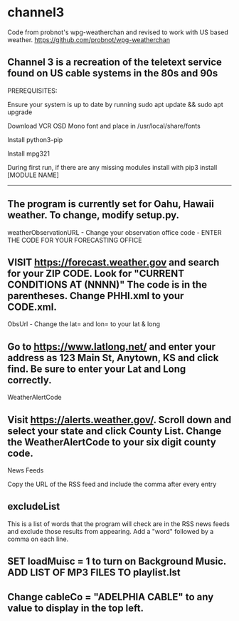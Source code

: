 # channel3
Code from probnot's wpg-weatherchan and revised to work with US based weather. https://github.com/probnot/wpg-weatherchan


Channel 3 is a recreation of the teletext service found on US cable systems in the 80s and 90s
----------
PREREQUISITES:

Ensure your system is up to date by running sudo apt update && sudo apt upgrade

Download VCR OSD Mono font and place in /usr/local/share/fonts

Install python3-pip

Install mpg321

During first run, if there are any missing modules install with pip3 install [MODULE NAME]

----------
The program is currently set for Oahu, Hawaii weather. To change, modify setup.py. 
-----
weatherObservationURL - Change your observation office code - ENTER THE CODE FOR YOUR FORECASTING OFFICE

VISIT https://forecast.weather.gov and search for your ZIP CODE. Look for "CURRENT CONDITIONS AT <Name of Location> (NNNN)" The code is in the parentheses. Change PHHI.xml to your CODE.xml.
-----
ObsUrl - Change the lat= and lon= to your lat & long 

Go to https://www.latlong.net/ and enter your address as 123 Main St, Anytown, KS and click find. Be sure to enter your Lat and Long correctly.
-----
WeatherAlertCode

Visit https://alerts.weather.gov/. Scroll down and select your state and click County List. Change the WeatherAlertCode to your six digit county code.
-----
News Feeds

Copy the URL of the RSS feed and include the comma after every entry

excludeList
-----
This is a list of words that the program will check are in the RSS news feeds and exclude those results from appearing. Add a "word" followed by a comma on each line.

SET loadMuisc = 1 to turn on Background Music. ADD LIST OF MP3 FILES TO playlist.lst
-----
Change cableCo = "ADELPHIA CABLE" to any value to display in the top left.
----------

